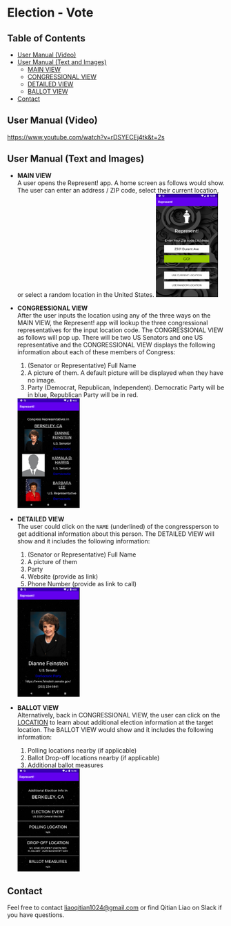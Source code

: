 # Election - Vote

## Table of Contents
  - [User Manual (Video)](#User-Manual-Video)
  - [User Manual (Text and Images)](#User-Manual-Text-and-Images)
  	- [MAIN VIEW](#MAIN-VIEW)
  	- [CONGRESSIONAL VIEW](#CONGRESSIONAL-VIEW)
  	- [DETAILED VIEW](#DETAILED-VIEW)
  	- [BALLOT VIEW](#BALLOT-VIEW)
  - [Contact](#Contact)

## User Manual (Video)
https://www.youtube.com/watch?v=rDSYECEj4tk&t=2s

## User Manual (Text and Images)

- **MAIN VIEW**  
	A user opens the Represent! app. A home screen as follows would show. The user can enter an address / ZIP code, select their current location, or select a random location in the United States. 
	<img width = 30% height = auto src = "images/mainView.png">

- **CONGRESSIONAL VIEW**  
	After the user inputs the location using any of the three ways on the MAIN VIEW, the Represent! app will lookup the three congressional representatives for the input location code. The CONGRESSIONAL VIEW as follows will pop up. There will be two US Senators and one US representative and the CONGRESSIONAL VIEW displays the following information about each of these members of Congress: 
	1. (Senator or Representative) Full Name
	2. A picture of them. A default picture will be displayed when they have no image.
	3. Party (Democrat, Republican, Independent). Democratic Party will be in blue, Republican Party will be in red. 
	<img width = 30% height = auto src = "images/congressionalView.png">

- **DETAILED VIEW**  
	The user could click on the `NAME` (underlined) of the congressperson to get additional information about this person. The DETAILED VIEW will show and it includes the following information: 
	1. (Senator or Representative) Full Name
	2. A picture of them
	3. Party
	4. Website (provide as link)
	5. Phone Number (provide as link to call)
	<img width = 30% height = auto src = "images/detailedView.png">

- **BALLOT VIEW**  
	Alternatively, back in CONGRESSIONAL VIEW, the user can click on the <ins>LOCATION</ins> to learn about additional election information at the target location. The BALLOT VIEW would show and it includes the following information: 
	1. Polling locations nearby (if applicable)
	2. Ballot Drop-off locations nearby (if applicable)
	3. Additional ballot measures
	<img width = 30% height = auto src = "images/ballotView.png">

## Contact
Feel free to contact liaoqitian1024@gmail.com or find Qitian Liao on Slack if you have questions.